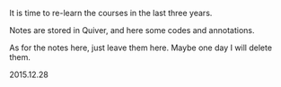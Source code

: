 It is time to re-learn the courses in the last three years.

Notes are stored in Quiver, and here some codes and annotations.

As for the notes here, just leave them here. Maybe one day I will delete them.

2015.12.28
